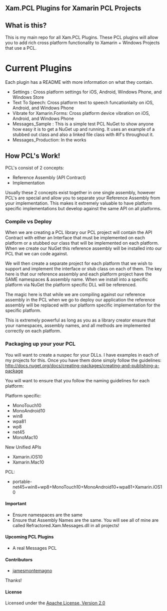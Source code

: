 ## Xam.PCL Plugins for Xamarin PCL Projects

## What is this?
This is my main repo for all Xam.PCL Plugins. These PCL plugins will allow you to add rich cross platform functionality to Xamarin + Windows Projects that use a PCL.

# Current Plugins

Each plugin has a README with more information on what they contain.

* Settings : Cross platform settings for iOS, Android, Windows Phone, and Windows Store
* Text To Speech: Cross platform text to speech funcationlaity on iOS, Android, and Windows Phone
* Vibrate for Xamarin.Forms: Cross platform device vibration on iOS, Android, and Windows Phone
* Messages_Sample : This is a simple test PCL NuGet to show anyone how easy it is to get a NuGet up and running. It uses an example of a stubbed out class and also a linked file class with #if's throughout it.
* Messages_Production: In the works

## How PCL's Work!

PCL's consist of 2 concepts:

* Reference Assembly (API Contract)
* Implementation

Usually these 2 concepts exist together in one single assembly, however PCL's are special and allow you to separate your Reference Assembly from your implementation. This makes it extremely valuable to have platform specific implementations but develop against the same API on all platforms.

### Compile vs Deploy

When we are creating a PCL library our PCL project will contain the API Contract with either an Interface that must be implemented on each platform or a stubbed our class that will be implemented on each platform. When we create our NuGet this reference assembly will be installed into our PCL that we can code against. 

We will then create a separate project for each platform that we wish to support and implement the interface or stub class on each of them. The key here is that our reference assembly and each platform project have the SAME namespaces & assembly name. When we install into a specific platform via NuGet the platform specific DLL will be referenced.

The magic here is that while we are compiling against our reference assembly in the PCL when we go to deploy our application the reference assembly will be replaced with our platform specific implementation for the specific platform.

This is extremely powerful as long as you as a library creator ensure that your namespaces, assembly names, and all methods are implemented correctly on each platform.

### Packaging up your your PCL

You will want to create a nuspec for your DLLs. I have examples in each of my projects for this. Once you have them done simply follow the guidelines: http://docs.nuget.org/docs/creating-packages/creating-and-publishing-a-package

You will want to ensure that you follow the naming guidelines for each platform:

Platform specific: 

* MonoTouch10
* MonoAndroid10
* win8
* wpa81
* wp8
* net45
* MonoMac10

New Unified APIs 

* Xamarin.iOS10 
* Xamarin.Mac10

PCL:

* portable-net45+win8+wp8+MonoTouch10+MonoAndroid10+wpa81+Xamarin.iOS10 

#### Important

* Ensure namespaces are the same
* Ensure that Assembly Names are the same. You will see all of mine are called Refractored.Xam.Messages.dll in all projects!


#### Upcoming PCL Plugins
* A real Messages PCL

#### Contributors
* [jamesmontemagno](https://github.com/jamesmontemagno)

Thanks!

#### License
Licensed under the [Apache License, Version 2.0](http://www.apache.org/licenses/LICENSE-2.0.html)
